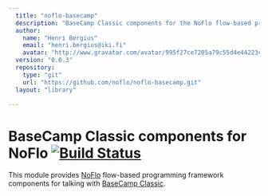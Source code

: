 ```yaml
---
  title: "noflo-basecamp"
  description: "BaseCamp Classic components for the NoFlo flow-based programming environment"
  author: 
    name: "Henri Bergius"
    email: "henri.bergius@iki.fi"
    avatar: "http://www.gravatar.com/avatar/995f27ce7205a79c55d4e44223cd6de0?s=23"
  version: "0.0.3"
  repository: 
    type: "git"
    url: "https://github.com/noflo/noflo-basecamp.git"
  layout: "library"

---
```

BaseCamp Classic components for NoFlo [![Build Status](https://secure.travis-ci.org/noflo/noflo-basecamp.png?branch=master)](https://travis-ci.org/noflo/noflo-basecamp)
=====================================

This module provides [NoFlo](http://noflojs.org/) flow-based programming framework components for talking with [BaseCamp Classic](http://basecamp.com/classic).
